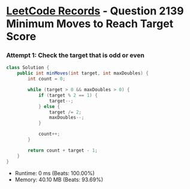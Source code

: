 # [LeetCode Records](../../README.md) - Question 2139 Minimum Moves to Reach Target Score

### Attempt 1: Check the target that is odd or even
```java
class Solution {
    public int minMoves(int target, int maxDoubles) {
        int count = 0;

        while (target > 0 && maxDoubles > 0) {
            if (target % 2 == 1) {
                target--;
            } else {
                target /= 2;
                maxDoubles--;
            }

            count++;
        }

        return count + target - 1;
    }
}
```
- Runtime: 0 ms (Beats: 100.00%)
- Memory: 40.10 MB (Beats: 93.69%)

<br>
